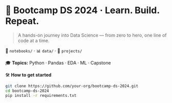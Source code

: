 # 🧠 Bootcamp DS 2024 · Learn. Build. Repeat.

> A hands-on journey into Data Science — from zero to hero, one line of code at a time.

📁 `notebooks/` · 📊 `data/` · 🚀 `projects/`

🎓 **Topics:** Python · Pandas · EDA · ML · Capstone


🛠️ **How to get started**

```bash
git clone https://github.com/your-org/bootcamp-ds-2024.git
cd bootcamp-ds-2024
pip install -r requirements.txt
```
